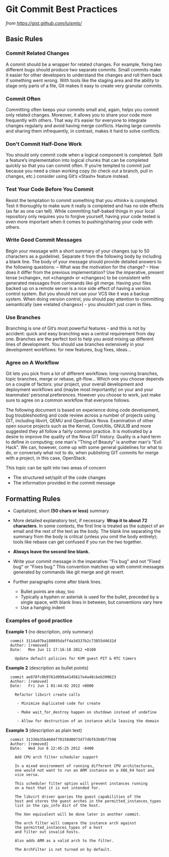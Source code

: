 # Git Commit Best Practices

*from https://gist.github.com/luismts/*

## Basic Rules
### Commit Related Changes
A commit should be a wrapper for related changes. For example, fixing two different bugs should produce two separate commits. Small commits make it easier for other developers to understand the changes and roll them back if something went wrong.
With tools like the staging area and the ability to stage only parts of a file, Git makes it easy to create very granular commits.
	
### Commit Often
Committing often keeps your commits small and, again, helps you commit only related changes. Moreover, it allows you to share your code more frequently with others. That way it‘s easier for everyone to integrate changes regularly and avoid having merge conflicts. Having large commits and sharing them infrequently, in contrast, makes it hard to solve conflicts.

### Don't Commit Half-Done Work
You should only commit code when a logical component is completed.
Split a feature‘s implementation into logical chunks that can be completed quickly so that you can commit often. If you‘re tempted to commit just because you need a clean working copy (to check out a branch, pull in changes, etc.) consider using Git‘s «Stash» feature instead.

### Test Your Code Before You Commit
Resist the temptation to commit something that you «think» is completed. Test it thoroughly to make sure it really is completed and has no side effects (as far as one can tell). While committing half-baked things in your local repository only requires you to forgive yourself, having your code tested is even more important when it comes to pushing/sharing your code with others.

### Write Good Commit Messages
Begin your message with a short summary of your changes (up to 50 characters as a guideline). Separate it from
the following body by including a blank line. The body of your message should provide detailed answers to the following questions:
– What was the motivation for the change? – How does it differ from the previous
implementation?
Use the imperative, present tense («change», not «changed» or «changes») to be consistent with generated messages from commands like git merge.
Having your files backed up on a remote server is a nice side effect of having a version control system. But you should not use your VCS like it was a backup system. When doing version control, you should pay attention to committing semantically (see «related changes») - you shouldn‘t just cram in files.

### Use Branches
Branching is one of Git‘s most powerful features - and this is not by accident: quick and easy branching was a central requirement from day one. Branches are the perfect tool to help you avoid mixing up different lines of development. You should use branches extensively in your development workflows: for new features, bug fixes, ideas...

### Agree on A Workflow
Git lets you pick from a lot of different workflows: long-running branches, topic branches, merge or rebase, git-flow... Which one you choose depends on a couple of factors: your project, your overall development and deployment workflows and (maybe most importantly) on your and your teammates‘ personal preferences. However you choose to work, just make sure to agree on a common workflow that everyone follows.

The following document is based on experience doing code development, bug troubleshooting and code review across a number of projects using GIT, including libvirt, QEMU and OpenStack Nova. Examination of other open source projects such as the Kernel, CoreUtils, GNULIB and more suggested they all follow a fairly common practice. It is motivated by a desire to improve the quality of the Nova GIT history. Quality is a hard term to define in computing; one man's "Thing of Beauty" is another man's "Evil Hack". We can, however, come up with some general guidelines for what to do, or conversely what not to do, when publishing GIT commits for merge with a project, in this case, OpenStack.

This topic can be split into two areas of concern
* The structured set/split of the code changes
* The information provided in the commit message

## Formatting Rules

- Capitalized, short __(50 chars or less)__ summary

- More detailed explanatory text, if necessary.  __Wrap it to about 72 characters__.  In some contexts, the first line is treated as the subject of an email and the rest of the text as the body.  The blank line separating the summary from the body is critical (unless you omit the body entirely); tools like rebase can get confused if you run the two together.

- __Always leave the second line blank.__

- Write your commit message in the imperative: "Fix bug" and not "Fixed bug" or "Fixes bug."  This convention matches up with commit messages generated by commands like git merge and git revert.

- Further paragraphs come after blank lines.
    - Bullet points are okay, too
    - Typically a hyphen or asterisk is used for the bullet, preceded by a single space, with blank lines in between, but conventions vary here
    - Use a hanging indent

### Examples of good practice

__Example 1__ (no description, only summary)

```
  commit 3114a97ba188895daff4a3d337b2c73855d4632d
  Author: [removed]
  Date:   Mon Jun 11 17:16:10 2012 +0100

    Update default policies for KVM guest PIT & RTC timers
```

__Example 2__ (description as bullet points)
```
  commit ae878fc8b9761d099a4145617e4a48cbeb390623
  Author: [removed]
  Date:   Fri Jun 1 01:44:02 2012 +0000

    Refactor libvirt create calls

     - Minimize duplicated code for create

     - Make wait_for_destroy happen on shutdown instead of undefine

     - Allow for destruction of an instance while leaving the domain
```

__Example 3__ (description as plain text)

```
  commit 31336b35b4604f70150d0073d77dbf63b9bf7598
  Author: [removed]
  Date:   Wed Jun 6 22:45:25 2012 -0400

    Add CPU arch filter scheduler support

    In a mixed environment of running different CPU architectures,
    one would not want to run an ARM instance on a X86_64 host and
    vice versa.

    This scheduler filter option will prevent instances running
    on a host that it is not intended for.

    The libvirt driver queries the guest capabilities of the
    host and stores the guest arches in the permitted_instances_types
    list in the cpu_info dict of the host.

    The Xen equivalent will be done later in another commit.

    The arch filter will compare the instance arch against
    the permitted_instances_types of a host
    and filter out invalid hosts.

    Also adds ARM as a valid arch to the filter.

    The ArchFilter is not turned on by default.
```